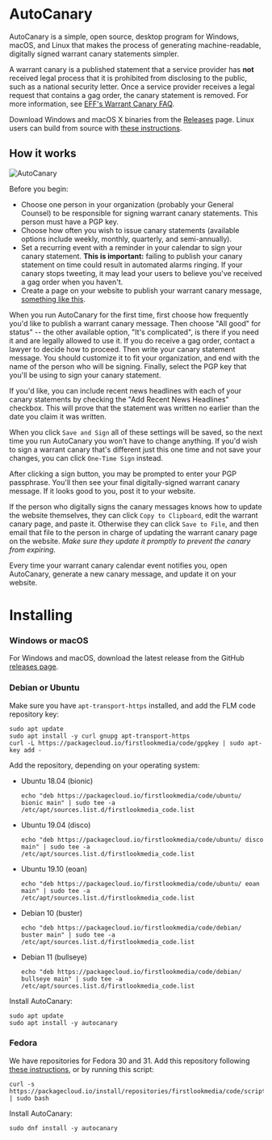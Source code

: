 # AutoCanary

AutoCanary is a simple, open source, desktop program for Windows, macOS, and Linux that makes the process of generating machine-readable, digitally signed warrant canary statements simpler.

A warrant canary is a published statement that a service provider has **not** received legal process that it is prohibited from disclosing to the public, such as a national security letter. Once a service provider receives a legal request that contains a gag order, the canary statement is removed. For more information, see [EFF's Warrant Canary FAQ](https://www.eff.org/deeplinks/2014/04/warrant-canary-faq).

Download Windows and macOS X binaries from the [Releases](https://github.com/firstlookmedia/autocanary/releases) page. Linux users can build from source with [these instructions](/BUILD.md).

## How it works

![AutoCanary](/screenshot.png)

Before you begin:

* Choose one person in your organization (probably your General Counsel) to be responsible for signing warrant canary statements. This person must have a PGP key.
* Choose how often you wish to issue canary statements (available options include weekly, monthly, quarterly, and semi-annually).
* Set a recurring event with a reminder in your calendar to sign your canary statement. **This is important:** failing to publish your canary statement on time could result in automated alarms ringing. If your canary stops tweeting, it may lead your users to believe you've received a gag order when you haven't.
* Create a page on your website to publish your warrant canary message, [something like this](https://help.riseup.net/en/canary).

When you run AutoCanary for the first time, first choose how frequently you'd like to publish a warrant canary message. Then choose "All good" for status" -- the other available option, "It's complicated", is there if you need it and are legally allowed to use it. If you do receive a gag order, contact a lawyer to decide how to proceed. Then write your canary statement message. You should customize it to fit your organization, and end with the name of the person who will be signing. Finally, select the PGP key that you'll be using to sign your canary statement.

If you'd like, you can include recent news headlines with each of your canary statements by checking the "Add Recent News Headlines" checkbox. This will prove that the statement was written no earlier than the date you claim it was written.

When you click `Save and Sign` all of these settings will be saved, so the next time you run AutoCanary you won't have to change anything. If you'd wish to sign a warrant canary that's different just this one time and not save your changes, you can click `One-Time Sign` instead.

After clicking a sign button, you may be prompted to enter your PGP passphrase. You'll then see your final digitally-signed warrant canary message. If it looks good to you, post it to your website.

If the person who digitally signs the canary messages knows how to update the website themselves, they can click `Copy to Clipboard`, edit the warrant canary page, and paste it. Otherwise they can click `Save to File`, and then email that file to the person in charge of updating the warrant canary page on the website. *Make sure they update it promptly to prevent the canary from expiring.*

Every time your warrant canary calendar event notifies you, open AutoCanary, generate a new canary message, and update it on your website.

# Installing

### Windows or macOS

For Windows and macOS, download the latest release from the GitHub [releases page](https://github.com/firstlookmedia/autocanary/releases).

### Debian or Ubuntu

Make sure you have `apt-transport-https` installed, and add the FLM code repository key:

```
sudo apt update
sudo apt install -y curl gnupg apt-transport-https
curl -L https://packagecloud.io/firstlookmedia/code/gpgkey | sudo apt-key add -
```

Add the repository, depending on your operating system:

- Ubuntu 18.04 (bionic)
  ```
  echo "deb https://packagecloud.io/firstlookmedia/code/ubuntu/ bionic main" | sudo tee -a /etc/apt/sources.list.d/firstlookmedia_code.list
  ```
- Ubuntu 19.04 (disco)
  ```
  echo "deb https://packagecloud.io/firstlookmedia/code/ubuntu/ disco main" | sudo tee -a /etc/apt/sources.list.d/firstlookmedia_code.list
  ```
- Ubuntu 19.10 (eoan)
  ```
  echo "deb https://packagecloud.io/firstlookmedia/code/ubuntu/ eoan main" | sudo tee -a /etc/apt/sources.list.d/firstlookmedia_code.list
  ```
- Debian 10 (buster)
  ```
  echo "deb https://packagecloud.io/firstlookmedia/code/debian/ buster main" | sudo tee -a /etc/apt/sources.list.d/firstlookmedia_code.list
  ```
- Debian 11 (bullseye)
  ```
  echo "deb https://packagecloud.io/firstlookmedia/code/debian/ bullseye main" | sudo tee -a /etc/apt/sources.list.d/firstlookmedia_code.list
  ```

Install AutoCanary:

```
sudo apt update
sudo apt install -y autocanary
```

### Fedora

We have repositories for Fedora 30 and 31. Add this repository following [these instructions](https://packagecloud.io/firstlookmedia/code/install#manual-rpm), or by running this script:

```
curl -s https://packagecloud.io/install/repositories/firstlookmedia/code/script.rpm.sh | sudo bash
```

Install AutoCanary:

```
sudo dnf install -y autocanary
```
